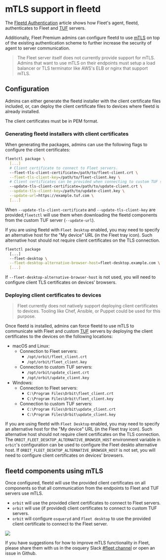# mTLS support in fleetd

The [Fleetd Authentication](https://fleetdm.com/guides/fleetd-authentication#basic-article) article shows how Fleet's agent, fleetd, authenticates to Fleet and [TUF](https://fleetdm.com/guides/fleetd-updates#basic-article) servers.

Additionally, Fleet Premium admins can configure fleetd to use [mTLS](https://en.wikipedia.org/wiki/Mutual_authentication) on top of the existing authentication scheme to further increase the security of agent to server communication.

> The Fleet server itself does not currently provide support for mTLS. 
> Admins that want to use mTLS on their endpoints must setup a load balancer or TLS terminator like AWS's ELB or nginx that support mTLS.

## Configuration

Admins can either generate the fleetd installer with the client certificate files included, or, can deploy the client certificate files to devices where fleetd is already installed.

The client certificates must be in PEM format.

### Generating fleetd installers with client certificates

When generating the packages, admins can use the following flags to configure the client certificates:
```sh
fleetctl package \
  [...]
  # Client certificate to connect to Fleet servers.
  --fleet-tls-client-certificate=/path/to/fleet-client.crt \
  --fleet-tls-client-key=/path/to/fleet-client.key \
  # Client certificates can be provided when connecting to custom TUF servers that require mTLS.
  --update-tls-client-certificate=/path/to/update-client.crt \
  --update-tls-client-key=/path/to/update-client.key \
  --update-url=https://example.tuf.com \
  [...]
```
When `--update-tls-client-certificate` and `--update-tls-client-key` are provided,`fleetctl` will use them when downloading the fleetd components from the custom TUF server (`--update-url`).

If you are using fleetd with `Fleet Desktop` enabled, you may need to specify an alternative host for the "My device" URL (in the Fleet tray icon).
Such alternative host should not require client certificates on the TLS connection.
```sh
fleetctl package
  [...]
  --fleet-desktop \
  --fleet-desktop-alternative-browser-host=fleet-desktop.example.com \
  [...]
```
If `--fleet-desktop-alternative-browser-host` is not used, you will need to configure client TLS certificates on devices' browsers.

### Deploying client certificates to devices

> Fleet currently does not natively support deploying client certificates to devices. Tooling like Chef, Ansible, or Puppet could be used for this purpose.

Once fleetd is installed, admins can force fleetd to use mTLS to communicate with Fleet and custom [TUF](https://fleetdm.com/guides/fleetd-updates#basic-article) servers by deploying the client certificates to the devices on the following locations:
- macOS and Linux:
  - Connection to Fleet servers:
    - `/opt/orbit/fleet_client.crt`
    - `/opt/orbit/fleet_client.key`
  - Connection to custom TUF servers:
    - `/opt/orbit/update_client.crt`
    - `/opt/orbit/update_client.key`
- Windows:
  - Connection to Fleet servers:
    - `C:\Program Files\Orbit\fleet_client.crt`
    - `C:\Program Files\Orbit\fleet_client.key`
  - Connection to custom TUF servers:
    - `C:\Program Files\Orbit\update_client.crt`
    - `C:\Program Files\Orbit\update_client.key`

If you are using fleetd with `Fleet Desktop` enabled, you may need to specify an alternative host for the "My device" URL (in the Fleet tray icon).
Such alternative host should not require client certificates on the TLS connection.
The `ORBIT_FLEET_DESKTOP_ALTERNATIVE_BROWSER_HOST` environment variable in `orbit`'s configuration can be used to configure the Fleet deskto alternative host.
If `ORBIT_FLEET_DESKTOP_ALTERNATIVE_BROWSER_HOST` is not set, you will need to configure client certificates on devices' browsers.

## fleetd components using mTLS

Once configured, fleetd will use the provided client certificates on all components so that all communication from the endpoints to Fleet and TUF servers use mTLS.
- `orbit` will use the provided client certificates to connect to Fleet servers.
- `orbit` will use (if provided) client certificates to connect to custom TUF servers.
- `orbit` will configure `osqueryd` and `Fleet desktop` to use the provided client certificate to connect to the Fleet server.

![](https://mermaid.ink/img/pako:eNqdVVtv2jAU_iuWn1oJMkJCuVSdtLarNolqVaEvSypkkhOImsSZ49AyxH-fb4GAQoWWl_jcvvMd-xx7gwMaAh7hBSP5Eo2fr_0MiY-XkXdXFpymaPrygApgK2CvxhglAHymdd6DFI4cskWcfXg-no4niANL44xwytB7zJe-8EilvijznDIu5AuwFpaO-fJ9fHvpY4lTQ0LtNvoxnT5NxOLrQfbrk16igB1IUc51eYbyXRJDxlEAjMdRHBAORcW8Ki5QLrOay4yyecy9utkKFP8D1Rus91hlHsrIk2AHdoN2qKvBQRYelaNAasZjc_GnBLb2zH9PC6EmRsa73eZJUad801DygZPgeHNqD5p4hVC8cZoj0zpGfP2UnXESPXURMdGUkK0uZSudcRy6nSps3QLnY1s5pHuEpnKU204tPwM4mzP6XuxG5F5rFbJMc6utDdDqXGU7-1iH_lKKb08_1ej4WHW4anoTXG1pLcak-yzKHLmOqgTJj0FKOZyRsCpRQzyuRdZVHAB6eR6jfeDRxB4VKe8XdSPUczTtccATr1qgnARvZAEooGlKsrDWPaeHbofyf3O3y91MGrdwKu46EofiOt3IEB_zJaTg45FYhhCRMuE-9rOtcCUlp5N1FuARZyW0sE5_HxNRcFopc5L9plSIEUkKLePRBn_gUXvoDi27OxjYttNz3H6n18JrobZtoR70hx3Xse1ed3i1beG_CqJr9QaO0-8OHNtx3auOKyIgjMW9_KhfAPUQtDCj5WJpMm7_ARZZEJM?type=png)
<!-- Note: The Mermaid chart on this page has been replaced with a link to an image of the chart until support for newer versions of mermaid have been added to the website. See https://github.com/fleetdm/fleet/blob/65c0cb25e9771d3bef087ff767342b17de007ad4/articles/fleetd-mtls.md#L76 to view the original chart. -->


If you have suggestions for how to improve mTLS functionality in Fleet, please share them with us in the osquery Slack [#fleet channel](https://fleetdm.com/slack) or open an issue in Github.

<meta name="authorGitHubUsername" value="lucasmrod">
<meta name="authorFullName" value="Lucas Rodriguez">
<meta name="publishedOn" value="2024-12-06">
<meta name="articleTitle" value="mTLS support in fleetd">
<meta name="category" value="guides">
